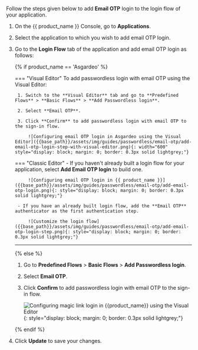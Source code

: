 Follow the steps given below to add **Email OTP** login to the login flow of your application.

1. On the {{ product_name }} Console, go to **Applications**.

2. Select the application to which you wish to add email OTP login.

3. Go to the **Login Flow** tab of the application and add email OTP login as follows:

    {% if product_name == 'Asgardeo' %}

    === "Visual Editor"
        To add passwordless login with email OTP using the Visual Editor:

        1. Switch to the **Visual Editor** tab and go to **Predefined Flows** > **Basic Flows** > **Add Passwordless login**.

        2. Select **Email OTP**.

        3. Click **Confirm** to add passwordless login with email OTP to the sign-in flow.

            ![Configuring email OTP login in Asgardeo using the Visual Editor]({{base_path}}/assets/img/guides/passwordless/email-otp/add-email-otp-login-step-with-visual-editor.png){: width="600" style="display: block; margin: 0; border: 0.3px solid lightgrey;"}


    === "Classic Editor"
        - If you haven't already built a login flow for your application, select **Add Email OTP login** to build one.

            ![Configuring email OTP login in {{ product_name }}]({{base_path}}/assets/img/guides/passwordless/email-otp/add-email-otp-login.png){: style="display: block; margin: 0; border: 0.3px solid lightgrey;"}

        - If you have an already built login flow, add the **Email OTP** authenticator as the first authentication step.
        
            ![Customize the login flow]({{base_path}}/assets/img/guides/passwordless/email-otp/add-email-otp-login-step.png){: style="display: block; margin: 0; border: 0.3px solid lightgrey;"}

    ---
    {% else %}

    1. Go to **Predefined Flows** > **Basic Flows** > **Add Passwordless login**.

    2. Select **Email OTP**.

    3. Click **Confirm** to add passwordless login with email OTP to the sign-in flow.

        ![Configuring magic link login in {{product_name}} using the Visual Editor]({{base_path}}/assets/img/guides/passwordless/email-otp/add-email-otp-login-step-with-visual-editor.png){: style="display: block; margin: 0; border: 0.3px solid lightgrey;"}

    {% endif %}

4. Click **Update** to save your changes.






